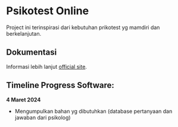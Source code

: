 # Psikotest Online

Project ini terinspirasi dari kebutuhan prikotest yg mamdiri dan berkelanjutan.

## Dokumentasi
Informasi lebih lanjut [official site](http://psikotest.devinc.website).

## Timeline Progress Software:
**4 Maret 2024**
- Mengumpulkan bahan yg dibutuhkan (database pertanyaan dan jawaban dari psikolog)